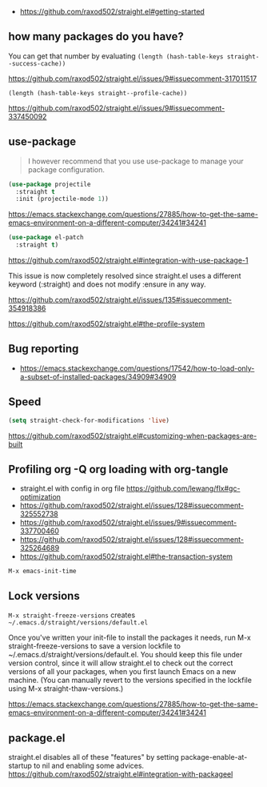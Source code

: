 - https://github.com/raxod502/straight.el#getting-started

##  how many packages do you have?

You can get that number by evaluating `(length (hash-table-keys straight--success-cache))`

https://github.com/raxod502/straight.el/issues/9#issuecomment-317011517

`(length (hash-table-keys straight--profile-cache))`

https://github.com/raxod502/straight.el/issues/9#issuecomment-337450092

## use-package

>I however recommend that you use use-package to manage your package configuration.

```lisp
(use-package projectile
  :straight t
  :init (projectile-mode 1))
```

https://emacs.stackexchange.com/questions/27885/how-to-get-the-same-emacs-environment-on-a-different-computer/34241#34241

```lisp
(use-package el-patch
  :straight t)
```

https://github.com/raxod502/straight.el#integration-with-use-package-1

This issue is now completely resolved since straight.el uses a different keyword (:straight) and does not modify :ensure in any way.

https://github.com/raxod502/straight.el/issues/135#issuecomment-354918386

https://github.com/raxod502/straight.el#the-profile-system

## Bug reporting

- https://emacs.stackexchange.com/questions/17542/how-to-load-only-a-subset-of-installed-packages/34909#34909

## Speed

```lisp
(setq straight-check-for-modifications 'live)
```

https://github.com/raxod502/straight.el#customizing-when-packages-are-built

## Profiling org -Q org loading with org-tangle

- straight.el with config in org file https://github.com/lewang/flx#gc-optimization
- https://github.com/raxod502/straight.el/issues/128#issuecomment-325552738
- https://github.com/raxod502/straight.el/issues/9#issuecomment-337700460
- https://github.com/raxod502/straight.el/issues/128#issuecomment-325264689
- https://github.com/raxod502/straight.el#the-transaction-system

`M-x emacs-init-time`

## Lock versions

`M-x straight-freeze-versions` creates `~/.emacs.d/straight/versions/default.el`


Once you've written your init-file to install the packages it needs, run M-x straight-freeze-versions to save a version lockfile to ~/.emacs.d/straight/versions/default.el. You should keep this file under version control, since it will allow straight.el to check out the correct versions of all your packages, when you first launch Emacs on a new machine. (You can manually revert to the versions specified in the lockfile using M-x straight-thaw-versions.)

https://emacs.stackexchange.com/questions/27885/how-to-get-the-same-emacs-environment-on-a-different-computer/34241#34241

## package.el

straight.el disables all of these "features" by setting package-enable-at-startup to nil and enabling some advices. https://github.com/raxod502/straight.el#integration-with-packageel